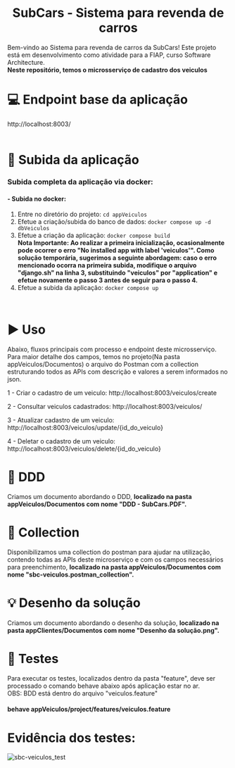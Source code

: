 <h1 align="center"> SubCars - Sistema para revenda de carros </h1>
Bem-vindo ao Sistema para revenda de carros da SubCars! Este projeto está em desenvolvimento como atividade para a FIAP, curso Software Architecture.	
<br/>
<b>Neste repositório, temos o microsserviço de cadastro dos veiculos</b>

# :computer: Endpoint base da aplicação
http://localhost:8003/
<br/>
<br/>

# :hammer: Subida da aplicação
### Subida completa da aplicação via docker:

#### - Subida no docker:
1. Entre no diretório do projeto: `cd appVeiculos`
2. Efetue a criação/subida do banco de dados: `docker compose up -d dbVeiculos`
3. Efetue a criação da aplicação: `docker compose build`                                                                                                                                                                                                                                                     
      <b>Nota Importante:
      Ao realizar a primeira inicialização, ocasionalmente pode ocorrer o erro "No installed app with label 'veiculos'". Como solução temporária, sugerimos a seguinte abordagem: caso o erro mencionado ocorra na primeira subida, modifique o arquivo "django.sh" na linha       3, substituindo "veiculos" por "application" e efetue novamente o passo 3 antes de seguir para o passo 4.</b>
4. Efetue a subida da aplicação: `docker compose up`
<br/>
  
# :arrow_forward: Uso 
Abaixo, fluxos principais com processo e endpoint deste microsserviço. Para maior detalhe dos campos, temos no projeto(Na pasta appVeiculos/Documentos) o arquivo do Postman com a collection estruturando todos as APIs com descrição e valores a serem informados no json.

1 - Criar o cadastro de um veiculo: http://localhost:8003/veiculos/create

2 - Consultar veiculos cadastrados: http://localhost:8003/veiculos/

3 - Atualizar cadastro de um veiculo: http://localhost:8003/veiculos/update/{id_do_veiculo}

4 - Deletar o cadastro de um veiculo: http://localhost:8003/veiculos/delete/{id_do_veiculo}

# :page_with_curl: DDD
Criamos um documento abordando o DDD, <b>localizado na pasta appVeiculos/Documentos com nome "DDD - SubCars.PDF".</b>

# :page_with_curl: Collection
Disponibilizamos uma collection do postman para ajudar na utilização, contendo todas as APIs deste microserviço e com os campos necessários para preenchimento, <b>localizado na pasta appVeiculos/Documentos com nome "sbc-veiculos.postman_collection".</b>

# :bulb: Desenho da solução 
Criamos um documento abordando o desenho da solução, <b>localizado na pasta appClientes/Documentos com nome "Desenho da solução.png".</b>

# :test_tube: Testes
Para executar os testes, localizados dentro da pasta "feature", deve ser processado o comando behave abaixo após aplicação estar no ar.
<br/>
OBS: BDD está dentro do arquivo "veiculos.feature"

#### behave appVeiculos/project/features/veiculos.feature

# Evidência dos testes:

![sbc-veiculos_test](https://github.com/user-attachments/assets/2e50887f-8da8-4e93-8ba0-b04a6c9e177e)

